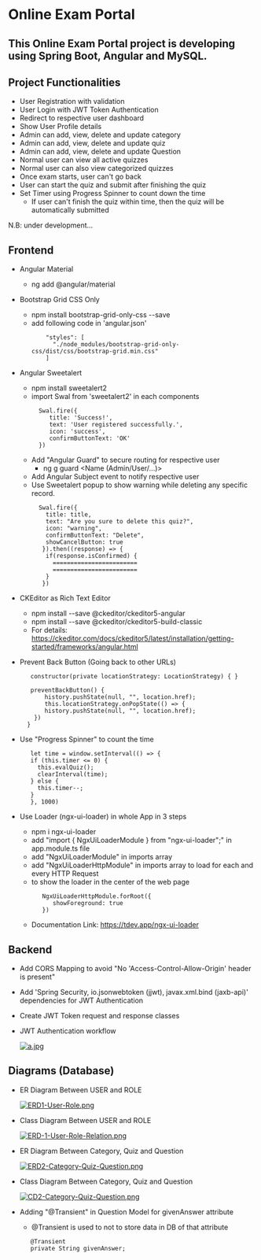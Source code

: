 # Online Exam Portal

## This Online Exam Portal project is developing using Spring Boot, Angular and MySQL.

## Project Functionalities
* User Registration with validation
* User Login with JWT Token Authentication
* Redirect to respective user dashboard
* Show User Profile details 
* Admin can add, view, delete and update category
* Admin can add, view, delete and update quiz
* Admin can add, view, delete and update Question
* Normal user can view all active quizzes
* Normal user can also view categorized quizzes
* Once exam starts, user can't go back
* User can start the quiz and submit after finishing the quiz
* Set Timer using Progress Spinner to count down the time 
  * If user can't finish the quiz within time, then the quiz will be automatically submitted

N.B: under development...

## Frontend
* Angular Material
  * ng add @angular/material
* Bootstrap Grid CSS Only
  * npm install bootstrap-grid-only-css --save
  * add following code in 'angular.json'
      ```
          "styles": [
            "./node_modules/bootstrap-grid-only-css/dist/css/bootstrap-grid.min.css"
          ]
      ```
* Angular Sweetalert  
  * npm install sweetalert2 
  * import Swal from 'sweetalert2' in each components
    ```
      Swal.fire({
         title: 'Success!',
         text: 'User registered successfully.',
         icon: 'success',
         confirmButtonText: 'OK'
      })
    ```
  * Add "Angular Guard" to secure routing for respective user
    * ng g guard <Name (Admin/User/...)>
  * Add Angular Subject event to notify respective user
  * Use Sweetalert popup to show warning while deleting any specific record.
    ```
      Swal.fire({
        title: title,
        text: "Are you sure to delete this quiz?",
        icon: "warning",
        confirmButtonText: "Delete",
        showCancelButton: true
       }).then((response) => {
        if(response.isConfirmed) {
          ========================
          ========================
        }
       })
    ```
* CKEditor as Rich Text Editor
  * npm install --save @ckeditor/ckeditor5-angular
  * npm install --save @ckeditor/ckeditor5-build-classic
  * For details: https://ckeditor.com/docs/ckeditor5/latest/installation/getting-started/frameworks/angular.html

* Prevent Back Button (Going back to other URLs)
   ```
      constructor(private locationStrategy: LocationStrategy) { }
      
      preventBackButton() {
          history.pushState(null, "", location.href);
          this.locationStrategy.onPopState(() => {
          history.pushState(null, "", location.href);
       })
     }
   ```
   
* Use "Progress Spinner" to count the time
   ```
      let time = window.setInterval(() => {
      if (this.timer <= 0) {
        this.evalQuiz();
        clearInterval(time);
      } else {
        this.timer--;
      }
      }, 1000)
   ```

 * Use Loader (ngx-ui-loader) in whole App in 3 steps
    * npm i ngx-ui-loader
    * add "import { NgxUiLoaderModule } from "ngx-ui-loader";" in app.module.ts file
    * add "NgxUiLoaderModule" in imports array
    * add "NgxUiLoaderHttpModule" in imports array to load for each and every HTTP Request
    * to show the loader in the center of the web page
       ```
          NgxUiLoaderHttpModule.forRoot({
             showForeground: true
          })
       ```
    * Documentation Link: https://tdev.app/ngx-ui-loader

## Backend
* Add CORS Mapping to avoid "No 'Access-Control-Allow-Origin' header is present"
* Add 'Spring Security, io.jsonwebtoken (jjwt), javax.xml.bind (jaxb-api)' dependencies for JWT Authentication
* Create JWT Token request and response classes
* JWT Authentication workflow

  [![a.jpg](https://i.postimg.cc/cJzJncMS/a.jpg)](https://postimg.cc/mcQRxC5X)


## Diagrams (Database)

* ER Diagram Between USER and ROLE

   [![ERD1-User-Role.png](https://i.postimg.cc/g0YNGXM8/ERD1-User-Role.png)](https://postimg.cc/5XRw30W2)

* Class Diagram Between USER and ROLE

   [![ERD-1-User-Role-Relation.png](https://i.postimg.cc/7YYRQfH0/ERD-1-User-Role-Relation.png)](https://postimg.cc/qgSQNBCv)
     
     
* ER Diagram Between Category, Quiz and Question

   [![ERD2-Category-Quiz-Question.png](https://i.postimg.cc/XqXP4GYQ/ERD2-Category-Quiz-Question.png)](https://postimg.cc/jn0chjN7)

* Class Diagram Between Category, Quiz and Question

   [![CD2-Category-Quiz-Question.png](https://i.postimg.cc/mZ6qVwmq/CD2-Category-Quiz-Question.png)](https://postimg.cc/mhC8gQfN)
   
   
* Adding "@Transient" in Question Model for givenAnswer attribute
   * @Transient is used to not to store data in DB of that attribute
   ```
      @Transient
      private String givenAnswer;
   ```
